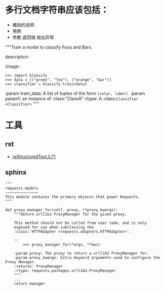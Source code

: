 # 多行文档字符串应该包括：

* 概括的说明
* 用例
* 参数 返回值 抛出异常

"""Train a model to classify Foos and Bars.

description:

Usage::

    >>> import klassify
    >>> data = [("green", "foo"), ("orange", "bar")]
    >>> classifier = klassify.train(data)

:param train_data: A list of tuples of the form ``(color, label)``.
:param param1: an instance of :class:"ClassA"
:rtype: A :class:`Classifier <Classifier>`
"""

# 工具

## rst

* [reStructuredText入门](http://htblog.readthedocs.io/zh/latest/rest.html)

## sphinx

```
"""
requests.models
~~~~~~~~~~~~~~~
This module contains the primary objects that power Requests.
"""

def proxy_manager_for(self, proxy, **proxy_kwargs):
    """Return urllib3 ProxyManager for the given proxy.

    This method should not be called from user code, and is only
    exposed for use when subclassing the
    :class:`HTTPAdapter <requests.adapters.HTTPAdapter>`.

	::
		>>> proxy_manager_for(*argv, **kws)

    :param proxy: The proxy to return a urllib3 ProxyManager for.
    :param proxy_kwargs: Extra keyword arguments used to configure the Proxy Manager.
    :returns: ProxyManager
    :rtype: requests.packages.urllib3.ProxyManager
    """
    ...
    return manager
```
